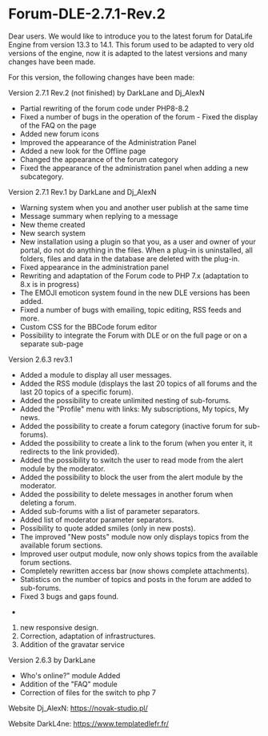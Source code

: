 # Forum-DLE-2.7.1-Rev.2

Dear users.
We would like to introduce you to the latest forum for DataLife Engine from version 13.3 to 14.1.
This forum used to be adapted to very old versions of the engine, now it is adapted to the latest versions and many changes have been made.

For this version, the following changes have been made:

Version 2.7.1 Rev.2 (not finished) by DarkLane and Dj_AlexN

- Partial rewriting of the forum code under PHP8-8.2
- Fixed a number of bugs in the operation of the forum - Fixed the
display of the FAQ on the page
- Added new forum icons
- Improved the appearance of the Administration Panel
- Added a new look for the Offline page
- Changed the appearance of the forum category
- Fixed the appearance of the administration panel when adding a new subcategory.

Version 2.7.1 Rev.1 by DarkLane and Dj_AlexN

- Warning system when you and another user publish at the same time
- Message summary when replying to a message
- New theme created
- New search system
- New installation using a plugin so that you, as a user and owner of your portal, do not do anything in the files. When a plug-in is uninstalled, all folders, files and data in the database are deleted with the plug-in.
- Fixed appearance in the administration panel
- Rewriting and adaptation of the Forum code to PHP 7.x (adaptation to 8.x is in progress)
- The EMOJI emoticon system found in the new DLE versions has been added.
- Fixed a number of bugs with emailing, topic editing, RSS feeds and more.
- Custom CSS for the BBCode forum editor
- Possibility to integrate the Forum with DLE or on the full page or on a separate sub-page

Version 2.6.3 rev3.1
- Added a module to display all user messages.
- Added the RSS module (displays the last 20 topics of all forums and the last 20 topics of a specific forum).
- Added the possibility to create unlimited nesting of sub-forums.
- Added the "Profile" menu with links: My subscriptions, My topics, My news.
- Added the possibility to create a forum category (inactive forum for sub-forums).
- Added the possibility to create a link to the forum (when you enter it, it redirects to the link provided).
- Added the possibility to switch the user to read mode from the alert module by the moderator.
- Added the possibility to block the user from the alert module by the moderator.
- Added the possibility to delete messages in another forum when deleting a forum.
- Added sub-forums with a list of parameter separators.
- Added list of moderator parameter separators.
- Possibility to quote added smiles (only in new posts).
- The improved "New posts" module now only displays topics from the available forum sections.
- Improved user output module, now only shows topics from the available forum sections.
- Completely rewritten access bar (now shows complete attachments).
- Statistics on the number of topics and posts in the forum are added to sub-forums.
- Fixed 3 bugs and gaps found.
+
1. new responsive design.
2. Correction, adaptation of infrastructures.
3. Addition of the gravatar service


Version 2.6.3 by DarkLane
- Who's online?" module Added
- Addition of the "FAQ" module
- Correction of files for the switch to php 7

Website Dj_AlexN: https://novak-studio.pl/

Website DarkL4ne: https://www.templatedlefr.fr/
